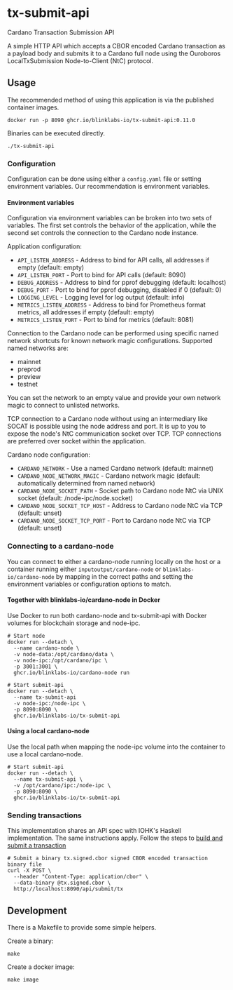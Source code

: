 # tx-submit-api

Cardano Transaction Submission API

A simple HTTP API which accepts a CBOR encoded Cardano transaction as a
payload body and submits it to a Cardano full node using the Ouroboros
LocalTxSubmission Node-to-Client (NtC) protocol.

## Usage
The recommended method of using this application is via the published
container images.

```
docker run -p 8090 ghcr.io/blinklabs-io/tx-submit-api:0.11.0
```

Binaries can be executed directly.

```
./tx-submit-api
```

### Configuration
Configuration can be done using either a `config.yaml` file or setting
environment variables. Our recommendation is environment variables.

#### Environment variables
Configuration via environment variables can be broken into two sets of
variables. The first set controls the behavior of the application, while the
second set controls the connection to the Cardano node instance.

Application configuration:
- `API_LISTEN_ADDRESS` - Address to bind for API calls, all addresses if empty
    (default: empty)
- `API_LISTEN_PORT` - Port to bind for API calls (default: 8090)
- `DEBUG_ADDRESS` - Address to bind for pprof debugging (default: localhost)
- `DEBUG_PORT` - Port to bind for pprof debugging, disabled if 0 (default: 0)
- `LOGGING_LEVEL` - Logging level for log output (default: info)
- `METRICS_LISTEN_ADDRESS` - Address to bind for Prometheus format metrics, all
    addresses if empty (default: empty)
- `METRICS_LISTEN_PORT` - Port to bind for metrics (default: 8081)

Connection to the Cardano node can be performed using specific named network
shortcuts for known network magic configurations. Supported named networks are:

- mainnet
- preprod
- preview
- testnet

You can set the network to an empty value and provide your own network magic to
connect to unlisted networks.

TCP connection to a Cardano node without using an intermediary like SOCAT is
possible using the node address and port. It is up to you to expose the node's
NtC communication socket over TCP. TCP connections are preferred over socket
within the application.

Cardano node configuration:
- `CARDANO_NETWORK` - Use a named Cardano network (default: mainnet)
- `CARDANO_NODE_NETWORK_MAGIC` - Cardano network magic (default: automatically
    determined from named network)
- `CARDANO_NODE_SOCKET_PATH` - Socket path to Cardano node NtC via UNIX socket
    (default: /node-ipc/node.socket)
- `CARDANO_NODE_SOCKET_TCP_HOST` - Address to Cardano node NtC via TCP
   (default: unset)
- `CARDANO_NODE_SOCKET_TCP_PORT` - Port to Cardano node NtC via TCP (default:
    unset)

### Connecting to a cardano-node

You can connect to either a cardano-node running locally on the host or a
container running either `inputoutput/cardano-node` or
`blinklabs-io/cardano-node` by mapping in the correct paths and setting the
environment variables or configuration options to match.

#### Together with blinklabs-io/cardano-node in Docker

Use Docker to run both cardano-node and tx-submit-api with Docker
volumes for blockchain storage and node-ipc.

```
# Start node
docker run --detach \
  --name cardano-node \
  -v node-data:/opt/cardano/data \
  -v node-ipc:/opt/cardano/ipc \
  -p 3001:3001 \
  ghcr.io/blinklabs-io/cardano-node run

# Start submit-api
docker run --detach \
  --name tx-submit-api
  -v node-ipc:/node-ipc \
  -p 8090:8090 \
  ghcr.io/blinklabs-io/tx-submit-api
```

#### Using a local cardano-node

Use the local path when mapping the node-ipc volume into the container to use
a local cardano-node.

```
# Start submit-api
docker run --detach \
  --name tx-submit-api \
  -v /opt/cardano/ipc:/node-ipc \
  -p 8090:8090 \
  ghcr.io/blinklabs-io/tx-submit-api
```

### Sending transactions

This implementation shares an API spec with IOHK's Haskell implementation. The
same instructions apply. Follow the steps to
[build and submit a transaction](https://github.com/input-output-hk/cardano-node/tree/master/cardano-submit-api#build-and-submit-a-transaction)

```
# Submit a binary tx.signed.cbor signed CBOR encoded transaction binary file
curl -X POST \
  --header "Content-Type: application/cbor" \
  --data-binary @tx.signed.cbor \
  http://localhost:8090/api/submit/tx
```

## Development

There is a Makefile to provide some simple helpers.

Create a binary:
```
make
```

Create a docker image:
```
make image
```

